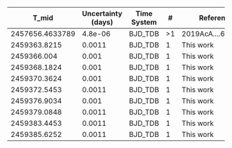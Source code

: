 |T_mid|Uncertainty (days)           |Time System|#                                            |Reference                           |
|-----|-----------------------------|-----------|---------------------------------------------|------------------------------------|
|2457656.4633789|4.8e-06                      |BJD_TDB    |>1                                           |2019AcA....69..135S                 |
|2459363.8215|0.0011                       |BJD_TDB    |1                                            |This work                           |
|2459366.004|0.001                        |BJD_TDB    |1                                            |This work                           |
|2459368.1824|0.001                        |BJD_TDB    |1                                            |This work                           |
|2459370.3624|0.001                        |BJD_TDB    |1                                            |This work                           |
|2459372.5453|0.0011                       |BJD_TDB    |1                                            |This work                           |
|2459376.9034|0.001                        |BJD_TDB    |1                                            |This work                           |
|2459379.0848|0.0011                       |BJD_TDB    |1                                            |This work                           |
|2459383.4453|0.0011                       |BJD_TDB    |1                                            |This work                           |
|2459385.6252|0.0011                       |BJD_TDB    |1                                            |This work                           |
